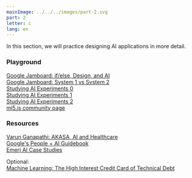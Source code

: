 ```yaml
---
mainImage: ../../../images/part-2.svg
part: 2
letter: c
lang: en
---
```


<div class="content">

In this section, we will practice designing AI applications in more detail.

### Playground
[Google Jamboard: if/else, Design, and AI](https://jamboard.google.com/)<br>
[Google Jamboard: System 1 vs System 2](https://jamboard.google.com/)<br>
[Studying AI Experiments 0](https://trekhleb.dev/machine-learning-experiments/#/)<br>
[Studying AI Experiments 1](https://experiments.withgoogle.com/experiments)<br>
[Studying AI Experiments 2](https://artsandculture.google.com/)<br>
[ml5.js community page](https://ml5js.org/community/)<br>


### Resources
[Varun Ganapathi: AKASA, AI and Healthcare](https://thegradientpub.substack.com/p/varun-ganapathi-akasa-ai-and-healthcare#details)<br>
[Google's People + AI Guidebook](https://pair.withgoogle.com/guidebook/case-studies)<br>
[Emerj AI Case Studies](https://emerj.com/ai-case-studies/)<br>

Optional:<br>
[Machine Learning: The High Interest Credit Card of Technical Debt](https://research.google/pubs/pub43146/)<br>

</div>
